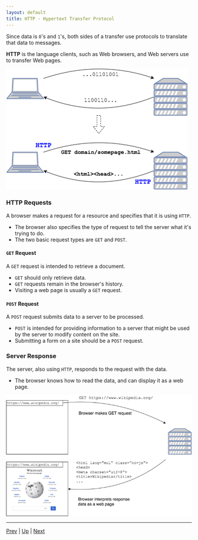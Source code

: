 ```yaml
---
layout: default
title: HTTP - Hypertext Transfer Protocol
---
```


Since data is `0`'s and `1`'s, both sides of a transfer use protocols to translate that data to messages.

**HTTP** is the language clients, such as Web browsers, and Web servers use to transfer Web pages.

![HTTP translation](images/http.png)

### HTTP Requests

A browser makes a request for a resource and specifies that it is using `HTTP`.
* The browser also specifies the type of request to tell the server what it's trying to do.
* The two basic request types are `GET` and `POST`.

#### `GET` Request

A `GET` request is intended to retrieve a document.
* `GET` should only retrieve data.
* `GET` requests remain in the browser's history.
* Visiting a web page is usually a `GET` request.


#### `POST` Request

A `POST` request submits data to a server to be processed.
* `POST` is intended for providing information to a server that might be used by the server to modify content on the site.
* Submitting a form on a site should be a `POST` request.


### Server Response
The server, also using `HTTP`, responds to the request with the data.
* The browser knows how to read the data, and can display it as a web page.

![Data returned as HTML](images/http2.png)

<hr>

[Prev](uri.md) | [Up](README.md) | [Next](labs.md)

